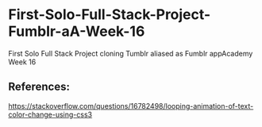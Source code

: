 # First-Solo-Full-Stack-Project-Fumblr-aA-Week-16
First Solo Full Stack Project cloning Tumblr aliased as Fumblr appAcademy Week 16

## References:

https://stackoverflow.com/questions/16782498/looping-animation-of-text-color-change-using-css3
